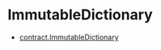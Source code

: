 # ImmutableDictionary

<!-- START_INDEX -->
- [contract.ImmutableDictionary](./contract.ImmutableDictionary.md)
<!-- END_INDEX -->
